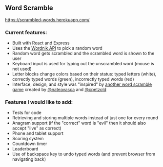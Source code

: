 ## Word Scramble
https://scrambled-words.herokuapp.com/

### Current features:
* Built with React and Express
* Uses the [Wordnik API](http://developer.wordnik.com/docs.html#!/words/getRandomWord_get_4) to pick a random word
* Random word gets scrambled and the scrambled word is shown to the user
* Keyboard input is used for typing out the unscrambled word (mouse is not used)
* Letter blocks change colors based on their status: typed letters (white), correctly typed words (green), incorrectly typed words (red)
* Interface, design, and style was "inspired" by [another word scramble game](http://opendoor-words.herokuapp.com/) created by [@nateavasca](http://twitter.com/natenavasca) and [@cpetzold](http://twitter.com/cpetzold)

### Features I would like to add:
* Tests for code
* Retrieving and storing multiple words instead of just one for every round
* Anagram support (if the "correct" word is "evil" then it should also accept "live" as correct) 
* Phone and tablet support 
* Scoring system 
* Countdown timer
* Leaderboard
* Use of backspace key to undo typed words (and prevent browser from navigating back)